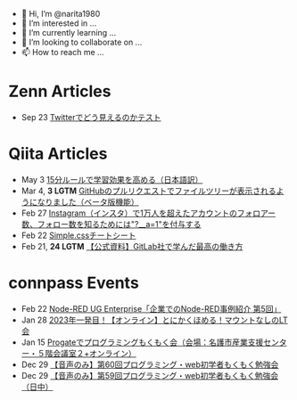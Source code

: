 - 👋 Hi, I’m @narita1980
- 👀 I’m interested in ...
- 🌱 I’m currently learning ...
- 💞️ I’m looking to collaborate on ...
- 📫 How to reach me ...

# Zenn Articles

<!-- profile updater begin: zenn -->
- Sep 23 [Twitterでどう見えるのかテスト](https://zenn.dev/narita1980/articles/cbb21f8d7f785752d6ac)
<!-- profile updater end: zenn -->

# Qiita Articles

<!-- profile updater begin: qiita -->
- May 3 [15分ルールで学習効果を高める（日本語訳）](https://qiita.com/narita1980/items/d0ad5246344fc6e4380f)
- Mar 4, **3 LGTM** [GitHubのプルリクエストでファイルツリーが表示されるようになりました（ベータ版機能）](https://qiita.com/narita1980/items/bee2c5232342a51e0415)
- Feb 27 [Instagram（インスタ）で1万人を超えたアカウントのフォロアー数、フォロー数を知るためには"?__a=1"を付与する](https://qiita.com/narita1980/items/630b7014fa893461b991)
- Feb 22 [Simple.cssチートシート](https://qiita.com/narita1980/items/fd2ccf0e91944aab9fd5)
- Feb 21, **24 LGTM** [【公式資料】GitLab社で学んだ最高の働き方](https://qiita.com/narita1980/items/d7d142c2bb6312cb9ad6)
<!-- profile updater end: qiita -->

# connpass Events

<!-- profile updater begin: connpass -->
- Feb 22 [Node-RED UG Enterprise「企業でのNode-RED事例紹介 第5回」](https://node-red.connpass.com/event/270340/)
- Jan 28 [2023年一発目！【オンライン】とにかくほめる！マウントなしのLT会](https://tonihome.connpass.com/event/267894/)
- Jan 15 [Progateでプログラミングもくもく会（会場：名護市産業支援センター・５階会議室２+オンライン）](https://coderdojo-nago.connpass.com/event/269605/)
- Dec 29 [【音声のみ】第60回プログラミング・web初学者もくもく勉強会](https://beginner-front.connpass.com/event/270383/)
- Dec 29 [【音声のみ】第59回プログラミング・web初学者もくもく勉強会（日中）](https://beginner-front.connpass.com/event/270380/)
<!-- profile updater end: connpass -->

<!---
narita1980/narita1980 is a ✨ special ✨ repository because its `README.md` (this file) appears on your GitHub profile.
You can click the Preview link to take a look at your changes.
--->
